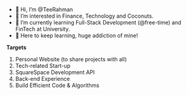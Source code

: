 - 👋 Hi, I’m @TeeRahman
- 👀 I’m interested in Finance, Technology and Coconuts.
- 🌱 I’m currently learning Full-Stack Development (@free-time) and FinTech at University.
- 🌴 Here to keep learning, huge addiction of mine!

**Targets**
1. Personal Website (to share projects with all)
2. Tech-related Start-up
3. SquareSpace Development API
4. Back-end Experience
5. Build Efficient Code & Algorithms
